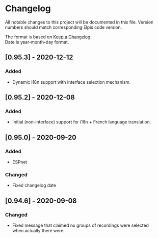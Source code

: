 # Changelog
All notable changes to this project will be documented in this file.
Version numbers should match corresponding Elpis code version.

The format is based on [Keep a Changelog](https://keepachangelog.com/en/1.0.0/).  
Date is year-month-day format.

## [0.95.3] - 2020-12-12
### Added
- Dynamic i18n support with interface selection mechanism.

## [0.95.2] - 2020-12-08
### Added
- Initial (non-interface) support for i18n + French language translation.

## [0.95.0] - 2020-09-20
### Added
- ESPnet

### Changed
- Fixed changelog date

## [0.94.6] - 2020-09-08

### Changed
- Fixed message that claimed no groups of recordings were selected when actually there were.
